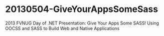 20130504-GiveYourAppsSomeSass
=============================

2013 FVNUG Day of .NET Presentation: Give Your Apps Some SASS! Using OOCSS and SASS to Build Web and Native Applications